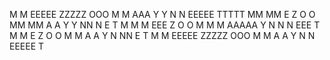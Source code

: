  
 M   M EEEEE ZZZZZ  OOO       M   M  AAA  Y   Y N   N EEEEE TTTTT 
 MM MM E        Z  O   O      MM MM A   A  Y Y  NN  N E       T
 M M M EEE     Z   O   O      M M M AAAAA   Y   N N N EEE     T
 M   M E      Z    O   O      M   M A   A   Y   N  NN E       T
 M   M EEEEE ZZZZZ  OOO       M   M A   A   Y   N   N EEEEE   T
